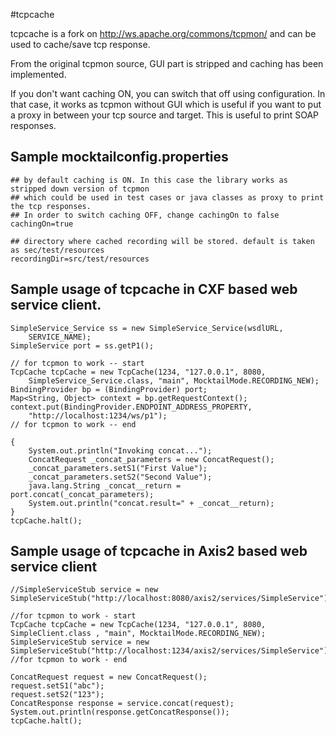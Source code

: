 #tcpcache

tcpcache is a fork on http://ws.apache.org/commons/tcpmon/ and can be used to cache/save tcp response.

From the original tcpmon source, GUI part is stripped and caching has been implemented. 

If you don't want caching ON, you can switch that off using configuration. In that case, 
it works as tcpmon without GUI which is useful if you want to put a proxy in between 
your tcp source and target. This is useful to print SOAP responses.

## Sample mocktailconfig.properties

	## by default caching is ON. In this case the library works as stripped down version of tcpmon
	## which could be used in test cases or java classes as proxy to print the tcp responses.
	## In order to switch caching OFF, change cachingOn to false
	cachingOn=true

	## directory where cached recording will be stored. default is taken as sec/test/resources
	recordingDir=src/test/resources
	
## Sample usage of tcpcache in CXF based web service client.

	SimpleService_Service ss = new SimpleService_Service(wsdlURL,
		SERVICE_NAME);
	SimpleService port = ss.getP1();

	// for tcpmon to work -- start
	TcpCache tcpCache = new TcpCache(1234, "127.0.0.1", 8080,
		SimpleService_Service.class, "main", MocktailMode.RECORDING_NEW);
	BindingProvider bp = (BindingProvider) port;
	Map<String, Object> context = bp.getRequestContext();
	context.put(BindingProvider.ENDPOINT_ADDRESS_PROPERTY,
		"http://localhost:1234/ws/p1");
	// for tcpmon to work -- end

	{
	    System.out.println("Invoking concat...");
	    ConcatRequest _concat_parameters = new ConcatRequest();
	    _concat_parameters.setS1("First Value");
	    _concat_parameters.setS2("Second Value");
	    java.lang.String _concat__return = port.concat(_concat_parameters);
	    System.out.println("concat.result=" + _concat__return);
	}
	tcpCache.halt();
	
## Sample usage of tcpcache in Axis2 based web service client
	
	//SimpleServiceStub service = new SimpleServiceStub("http://localhost:8080/axis2/services/SimpleService");
		
	//for tcpmon to work - start
	TcpCache tcpCache = new TcpCache(1234, "127.0.0.1", 8080, SimpleClient.class , "main", MocktailMode.RECORDING_NEW);
	SimpleServiceStub service = new SimpleServiceStub("http://localhost:1234/axis2/services/SimpleService");
	//for tcpmon to work - end
		
	ConcatRequest request = new ConcatRequest();
	request.setS1("abc");
	request.setS2("123");
	ConcatResponse response = service.concat(request);
	System.out.println(response.getConcatResponse());
	tcpCache.halt();